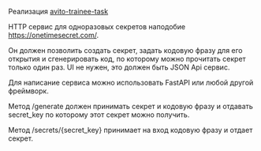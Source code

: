 Реализация
 [avito-trainee-task](https://github.com/avito-tech/mi-trainee-task?tab=readme-ov-file)
 
 
HTTP сервис для одноразовых секретов наподобие https://onetimesecret.com/.

Он должен позволить создать секрет, задать кодовую фразу для его открытия и cгенерировать код, по которому можно прочитать секрет только один раз. UI не нужен, это должен быть JSON Api сервис.

Для написание сервиса можно использовать FastAPI или любой другой фреймворк.

Метод /generate должен принимать секрет и кодовую фразу и отдавать secret_key по которому этот секрет можно получить.

Метод /secrets/{secret_key} принимает на вход кодовую фразу и отдает секрет.